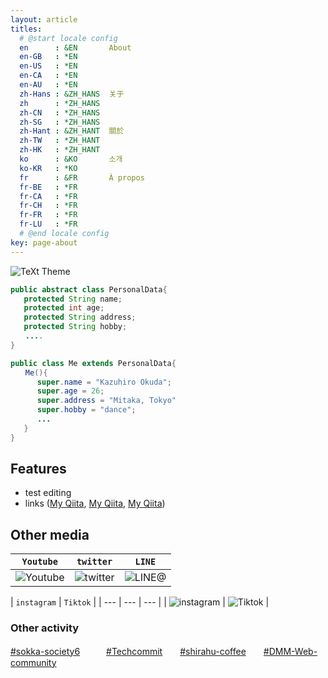 ```yaml
---
layout: article
titles:
  # @start locale config
  en      : &EN       About
  en-GB   : *EN
  en-US   : *EN
  en-CA   : *EN
  en-AU   : *EN
  zh-Hans : &ZH_HANS  关于
  zh      : *ZH_HANS
  zh-CN   : *ZH_HANS
  zh-SG   : *ZH_HANS
  zh-Hant : &ZH_HANT  關於
  zh-TW   : *ZH_HANT
  zh-HK   : *ZH_HANT
  ko      : &KO       소개
  ko-KR   : *KO
  fr      : &FR       À propos
  fr-BE   : *FR
  fr-CA   : *FR
  fr-CH   : *FR
  fr-FR   : *FR
  fr-LU   : *FR
  # @end locale config
key: page-about
---
```


![TeXt Theme](https://fuzzable.com/wp-content/uploads/2018/05/Society6-showcasing-talented-artists-from-across-the-globe-01.png)

```java
public abstract class PersonalData{
   protected String name;
   protected int age;
   protected String address;
   protected String hobby;
　　....
}

public class Me extends PersonalData{
　　Me(){
      super.name = "Kazuhiro Okuda";
      super.age = 26;
      super.address = "Mitaka, Tokyo"
      super.hobby = "dance";
      ...
   }
}
```

## Features

- test editing
- links ([My Qiita](https://qiita.com/kazuhiro-okuda), [My Qiita](https://qiita.com/kazuhiro-okuda), [My Qiita](https://qiita.com/kazuhiro-okuda))

## Other media

| `Youtube` | `twitter` | `LINE` |
| --- |  --- | --- |
| ![Youtube](https://cdn.vox-cdn.com/thumbor/r3AM_q5ktTjtd8gjoFwpAakshaA=/0x0:1680x1050/1400x1050/filters:focal(706x391:974x659):format(gif)/cdn.vox-cdn.com/uploads/chorus_image/image/56414325/YTLogo_old_new_animation.0.gif)| ![twitter](https://i.pinimg.com/originals/ba/46/c8/ba46c8090ccc536ef26c005f9f2fc404.gif)| ![LINE@](https://cdn.dribbble.com/users/1306249/screenshots/9790281/media/d23058b1d72a8600bf0763789860f2ac.gif) |

| `instagram` | `Tiktok` |
| --- |  --- | --- |
| ![instagram](https://cdn.dribbble.com/users/2475489/screenshots/9553468/1-instagram.gif) | ![Tiktok](https://i.giphy.com/media/QC1Gp8ZTABAyzYhraI/giphy.webp) |


### Other activity
[#sokka-society6]()　　　[#Techcommit]()　　[#shirahu-coffee]()　　[#DMM-Web-community]()
